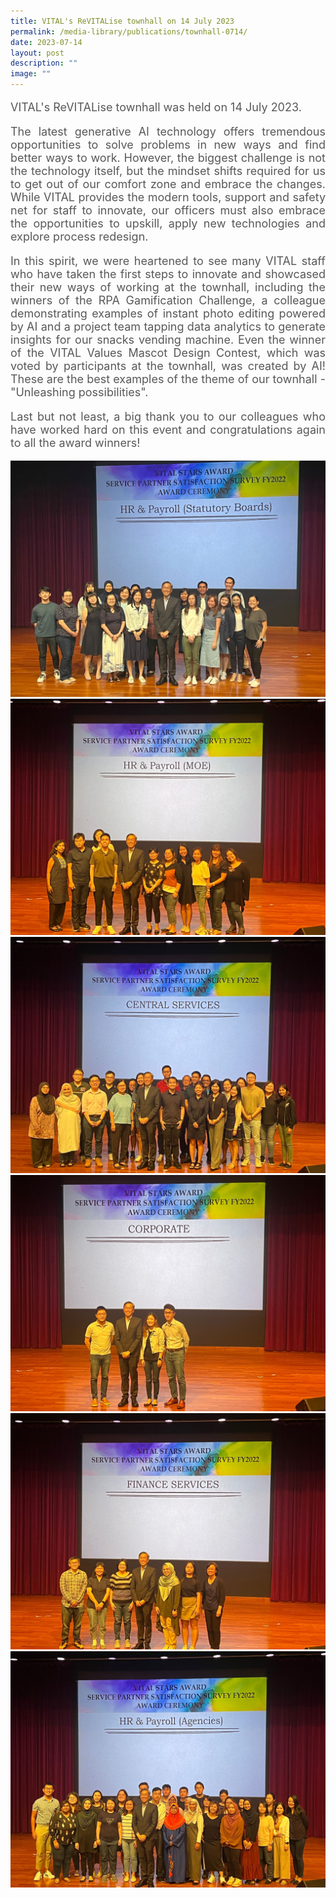 ```yaml
---
title: VITAL's ReVITALise townhall on 14 July 2023
permalink: /media-library/publications/townhall-0714/
date: 2023-07-14
layout: post
description: ""
image: ""
---
```

<p style="font-size: 18px;color:#585858;text-align:justify;">
VITAL's ReVITALise townhall was held on 14 July 2023.
</p>
<p style="font-size: 18px;color:#585858;text-align:justify;">
The latest generative AI technology offers tremendous opportunities to solve problems in new ways and find better ways to work. However, the biggest challenge is not the technology itself, but the mindset shifts required for us to get out of our comfort zone and embrace the changes. While VITAL provides the modern tools, support and safety net for staff to innovate, our officers must also embrace the opportunities to upskill, apply new technologies and explore process redesign.
</p>
<p style="font-size: 18px;color:#585858;text-align:justify;">
In this spirit, we were heartened to see many VITAL staff who have taken the first steps to innovate and showcased their new ways of working at the townhall, including the winners of the RPA Gamification Challenge, a colleague demonstrating examples of instant photo editing powered by AI and a project team tapping data analytics to generate insights for our snacks vending machine. Even the winner of the VITAL Values Mascot Design Contest, which was voted by participants at the townhall, was created by AI! These are the best examples of the theme of our townhall - "Unleashing possibilities".
</p>
<p style="font-size: 18px;color:#585858;text-align:justify;">
Last but not least, a big thank you to our colleagues who have worked hard on this event and congratulations again to all the award winners!
</p>
<img src="/images/Media/0714 01.jpg">
<br>
<img src="/images/Media/0714 02.jpg">
<br>
<img src="/images/Media/0714 03.jpg">
<br>
<img src="/images/Media/0714 04.jpg">
<br>
<img src="/images/Media/0714 05.jpg">
<br>
<img src="/images/Media/0714 06.jpg">